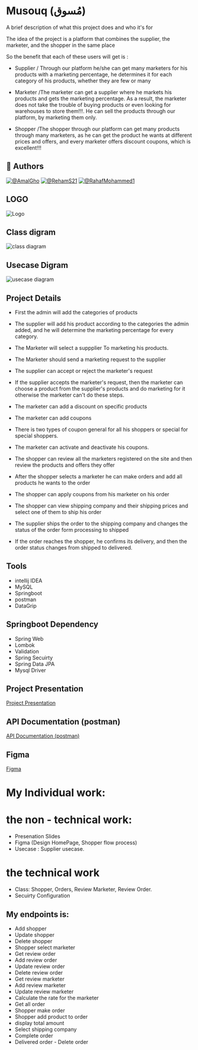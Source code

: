 # Musouq  (مُسوق)

A brief description of what this project does and who it's for

The idea of the project is a platform that combines the supplier, the marketer, and the shopper in the same place

So the benefit that each of these users will get is :
* Supplier / Through our platform he/she can get many marketers for his products with a marketing percentage, he determines it for each category of his products, whether they are few or many

* Marketer /The marketer can get a supplier where he markets his products and gets the marketing percentage. As a result, the marketer does not take the trouble of buying products or even looking for warehouses to store them!!!. He can sell the products through our platform, by marketing them only.

* Shopper /The shopper through our platform can get many products through many marketers, as he can get the product he wants at different prices and offers, and every marketer offers discount coupons, which is excellent!!!








## 🔗 Authors
[![@AmalGho](https://img.shields.io/badge/@AmalGho-F7A072?style=for-the-badge&logo=ko-fi&logoColor=white)](https://www.github.com/AmalGho)
[![@RehamS21](https://img.shields.io/badge/@RehamS21-F7A072?style=for-the-badge&logo=ko-fi&logoColor=white)](https://www.github.com/RehamS21)
[![@RahafMohammed1](https://img.shields.io/badge/@RahafMohammed1-F7A072?style=for-the-badge&logo=ko-fi&logoColor=white)](https://www.github.com/RahafMohammed1)




## LOGO

![Logo](https://github.com/AmalGho/MusouqSystem/blob/main/musouq-logo.png)


## Class digram 

![class diagram](https://github.com/AmalGho/MusouqSystem/blob/main/musouq-class.drawio.png)




## Usecase Digram

![usecase diagram](https://github.com/AmalGho/MusouqSystem/blob/main/musouq-usecase.drawio.png)





## Project Details

- First the admin will add the categories of products

- The supplier will add his product according to the categories the admin added, and he will determine the marketing percentage for every category.

- The Marketer will select a suppplier To marketing his products.

- The Marketer should send a marketing request to the supplier 

- The supplier can accept or reject the marketer's request

- If the supplier accepts the marketer's request, then the marketer can choose a product from the supplier's products and do marketing for it otherwise the marketer can't do these steps.

- The marketer can add a discount on specific products

- The marketer can add coupons 

- There is two types of coupon general for all his shoppers or special for special shoppers.

- The marketer can activate and deactivate his coupons.

- The shopper can review all the marketers registered on the site and then review the products and offers they offer

- After the shopper selects a marketer he can make orders and add all products he wants to the order 

- The shopper can apply coupons from his marketer on his order 

- The shopper can view shipping company and their shipping prices and select one of them to ship his order

- The supplier ships the order to the shipping company and changes the status of the order form processing to shipped

- If the order reaches the shopper, he confirms its delivery, and then the order status changes from shipped to delivered.




## Tools 

- intellij IDEA
- MySQL
- Springboot
- postman
- DataGrip




## Springboot Dependency

- Spring Web
- Lombok
- Validation
- Spring Secuirty
- Spring Data JPA
- Mysql Driver




##  Project Presentation
[Project Presentation](https://www.canva.com/design/DAFt-RjJPRg/IViq2TcqG7FPyrOiw3kDjQ/edit?utm_content=DAFt-RjJPRg&utm_campaign=designshare&utm_medium=link2&utm_source=sharebutton)




## API Documentation (postman)
[API Documentation (postman)](https://documenter.getpostman.com/view/28984368/2s9YC1XETh)




## Figma
[Figma](https://www.figma.com/proto/29jAKsedWTK1xrg2r6RjYM/%D9%85%D9%8F%D8%B3%D9%88%D9%82?type=design&node-id=38-240&t=5DlmXUWUksbPqiwl-0&scaling=min-zoom&page-id=0%3A1)



# My Individual work:

# the non - technical work:
- Presenation Slides
- Figma (Design HomePage, Shopper flow process)
- Usecase : Supplier usecase.

# the technical work
- Class: Shopper, Orders, Review Marketer, Review Order.
- Secuirty Configuration
## My endpoints is:
- Add shopper
- Update shopper
- Delete shopper
- Shopper select marketer 
- Get review order 
- Add review order 
- Update review order 
- Delete review order 
- Get review marketer 
- Add review marketer 
- Update review marketer 
- Calculate the rate for the marketer 
- Get all order 
- Shopper make order 
- Shopper add product to order 
- display total amount 
- Select shipping company 
- Complete order 
- Delivered order 
- Delete order











 
